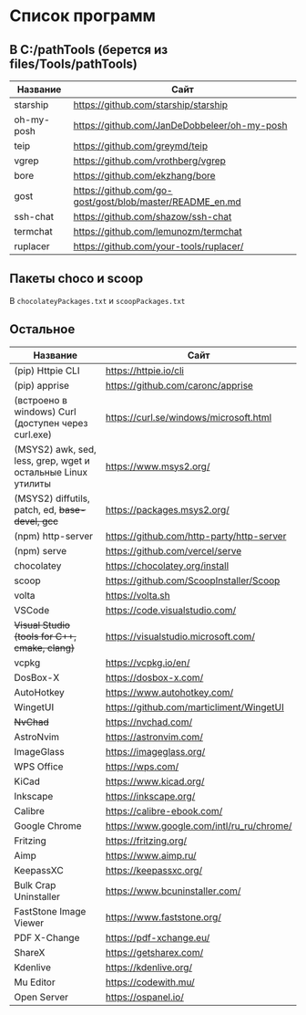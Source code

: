 # Список программ

## В C:/pathTools (берется из files/Tools/pathTools)

| Название           | Сайт                                                       |
| ------------------ | ---------------------------------------------------------- |
| starship           | <https://github.com/starship/starship>                     |
| oh-my-posh         | <https://github.com/JanDeDobbeleer/oh-my-posh>             |
| teip               | <https://github.com/greymd/teip>                           |
| vgrep              | <https://github.com/vrothberg/vgrep>                       |
| bore               | <https://github.com/ekzhang/bore>                          |
| gost               | <https://github.com/go-gost/gost/blob/master/README_en.md> |
| ssh-chat           | <https://github.com/shazow/ssh-chat>                       |
| termchat           | <https://github.com/lemunozm/termchat>                     |
| ruplacer           | <https://github.com/your-tools/ruplacer/>                  |

## Пакеты choco и scoop

В `chocolateyPackages.txt` и `scoopPackages.txt`

## Остальное

| Название                                                     | Сайт                                        |
| ------------------------------------------------------------ | ------------------------------------------- |
| (pip) Httpie CLI                                             | <https://httpie.io/cli>                     |
| (pip) apprise                                                | <https://github.com/caronc/apprise>         |
| (встроено в windows) Curl (доступен через curl.exe)          | <https://curl.se/windows/microsoft.html>    |
| (MSYS2) awk, sed, less, grep, wget и остальные Linux утилиты | <https://www.msys2.org/>                    |
| (MSYS2) diffutils, patch, ed, ~~base-devel, gcc~~            | <https://packages.msys2.org/>               |
| (npm) http-server                                            | <https://github.com/http-party/http-server> |
| (npm) serve                                                  | <https://github.com/vercel/serve>           |
| chocolatey                                                   | <https://chocolatey.org/install>            |
| scoop                                                        | <https://github.com/ScoopInstaller/Scoop>   |
| volta                                                        | <https://volta.sh>                          |
| VSCode                                                       | <https://code.visualstudio.com/>            |
| ~~Visual Studio (tools for C++, cmake, clang)~~              | <https://visualstudio.microsoft.com/>       |
| vcpkg                                                        | <https://vcpkg.io/en/>                      |
| DosBox-X                                                     | <https://dosbox-x.com/>                     |
| AutoHotkey                                                   | <https://www.autohotkey.com/>               |
| WingetUI                                                     | <https://github.com/marticliment/WingetUI>  |
| ~~NvChad~~                                                   | <https://nvchad.com/>                       |
| AstroNvim                                                    | <https://astronvim.com/>                    |
| ImageGlass                                                   | <https://imageglass.org/>                   |
| WPS Office                                                   | <https://wps.com/>                          |
| KiCad                                                        | <https://www.kicad.org/>                    |
| Inkscape                                                     | <https://inkscape.org/>                     |
| Calibre                                                      | <https://calibre-ebook.com/>                |
| Google Chrome                                                | <https://www.google.com/intl/ru_ru/chrome/> |
| Fritzing                                                     | <https://fritzing.org/>                     |
| Aimp                                                         | <https://www.aimp.ru/>                      |
| KeepassXC                                                    | <https://keepassxc.org/>                    |
| Bulk Crap Uninstaller                                        | <https://www.bcuninstaller.com/>            |
| FastStone Image Viewer                                       | <https://www.faststone.org/>                |
| PDF X-Change                                                 | <https://pdf-xchange.eu/>                   |
| ShareX                                                       | <https://getsharex.com/>                    |
| Kdenlive                                                     | <https://kdenlive.org/>                     |
| Mu Editor                                                    | <https://codewith.mu/>                      |
| Open Server                                                  | <https://ospanel.io/>                       |
